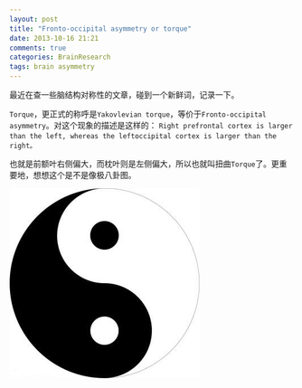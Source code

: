 ```yaml
---
layout: post
title: "Fronto-occipital asymmetry or torque"
date: 2013-10-16 21:21
comments: true
categories: BrainResearch
tags: brain asymmetry
---
```

最近在查一些脑结构对称性的文章，碰到一个新鲜词，记录一下。

`Torque`，更正式的称呼是`Yakovlevian torque`，等价于`Fronto-occipital asymmetry`。对这个现象的描述是这样的：
`Right prefrontal cortex is larger than the left, whereas the leftoccipital cortex is larger than the right。`<!--more-->

也就是前额叶右侧偏大，而枕叶则是左侧偏大，所以也就叫扭曲`Torque`了。更重要地，想想这个是不是像极八卦图。

![八卦图](/images/post_images/8guatu.jpg "八卦图")
